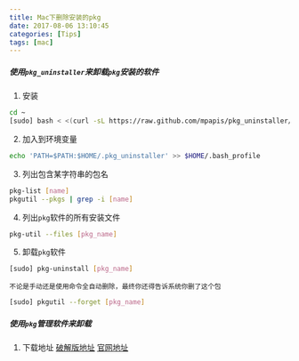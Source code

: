 ```yaml
---
title: Mac下删除安装的pkg
date: 2017-08-06 13:10:45
categories: [Tips]
tags: [mac]
---
```


##### 使用``pkg_uninstaller``来卸载``pkg``安装的软件
1. 安装
```bash
cd ~
[sudo] bash < <(curl -sL https://raw.github.com/mpapis/pkg_uninstaller/master/pkg-install)
```

  <!--more-->

2. 加入到环境变量
```bash
echo 'PATH=$PATH:$HOME/.pkg_uninstaller' >> $HOME/.bash_profile
```

3. 列出包含某字符串的包名
```bash
pkg-list [name]
pkgutil --pkgs | grep -i [name]
```

4. 列出``pkg``软件的所有安装文件
```bash
pkg-util --files [pkg_name]
```
5. 卸载``pkg``软件
```bash
[sudo] pkg-uninstall [pkg_name]
```
	不论是手动还是使用命令全自动删除，最终你还得告诉系统你删了这个包
```bash
[sudo] pkgutil --forget [pkg_name]
```

##### 使用``pkg``管理软件来卸载
1. 下载地址
[破解版地址](https://pan.baidu.com/s/1hsxMhHM)
[官网地址](https://www.corecode.io/uninstallpkg/)
